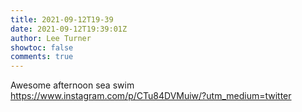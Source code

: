 ```yaml
---
title: 2021-09-12T19-39
date: 2021-09-12T19:39:01Z
author: Lee Turner
showtoc: false
comments: true
---
```


Awesome afternoon sea swim https://www.instagram.com/p/CTu84DVMuiw/?utm_medium=twitter

